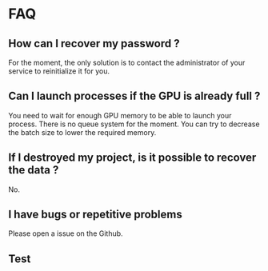 # FAQ

## How can I recover my password ?

For the moment, the only solution is to contact the administrator of your service to reinitialize it for you.

## Can I launch processes if the GPU is already full ?

You need to wait for enough GPU memory to be able to launch your process. There is no queue system for the moment. You can try to decrease the batch size to lower the required memory.

## If I destroyed my project, is it possible to recover the data ?

No.

## I have bugs or repetitive problems

Please open a issue on the Github.

## Test
